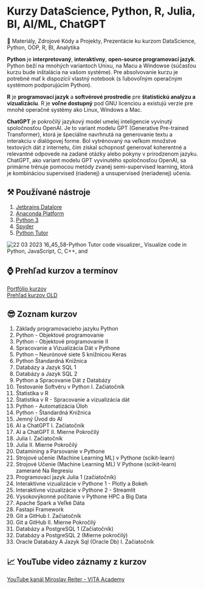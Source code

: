# Kurzy DataScience, Python, R, Julia, BI, AI/ML, ChatGPT
🐍 Materiály, Zdrojové Kódy a Projekty, Prezentácie ku kurzom DataScience, Python, OOP, R, BI, Analytika

**Python** je **interpretovaný**, **interaktívny**, **open-source programovací jazyk**. Python beží na mnohých variantoch Unixu, na Macu a Windowse (súčasťou kurzu bude inštalácia na vašom systéme). Pre absolvovanie kurzu je potrebné mať k dispozícií vlastný notebook (s ľubovoľným operačným systémom podporujúcim Python).

**R** je **programovací jazyk** a **softvérové prostredie** pre **štatistickú analýzu a vizualizáciu**. R je **voľne dostupný** pod GNU licenciou a existujú verzie pre mnohé operačné systémy ako Linux, Windows a Mac.

**ChatGPT** je pokročilý jazykový model umelej inteligencie vyvinutý spoločnosťou OpenAI. Je to variant modelu GPT (Generative Pre-trained Transformer), ktorá je špeciálne navrhnutá na generovanie textu a interakciu v dialógovej forme. Bol vytrénovaný na veľkom množstve textových dát z internetu, čím získal schopnosť generovať koherentné a relevantné odpovede na zadané otázky alebo pokyny v prirodzenom jazyku. ChatGPT, ako variant modelu GPT vyvinutého spoločnosťou OpenAI, sa primárne trénuje pomocou metódy zvanéj semi-supervised learning, ktorá je kombináciou supervised (riadenej) a unsupervised (neriadenej) učenia. 

## ⚒️ Používané nástroje 
1. [Jetbrains Datalore](https://datalore.jetbrains.com/)
1. [Anaconda Platform](https://www.anaconda.com/products/distribution)
1. [Python 3](https://www.python.org/downloads/)
1. [Spyder](https://www.spyder-ide.org/)
1. [Python Tutor](https://pythontutor.com/)

![22 03 2023 16_45_58-Python Tutor code visualizer_ Visualize code in Python, JavaScript, C, C++, and ](https://user-images.githubusercontent.com/24510943/229387393-5313d85f-8972-4679-af9b-105d6c13de5c.png)

## ⌚ Prehľad kurzov a termínov
[Portfólio kurzov](https://eurocc.nscc.sk/it-kurzy/)  
[Prehľad kurzov OLD](https://itkurzy.sav.sk/kurzy)  

## 😎 Zoznam kurzov
1. Základy programovacieho jazyku Python
2. Python - Objektové programovanie
3. Python - Objektové programovanie II
4. Spracovanie a Vizualizácia Dát v Pythone
6. Python – Neurónové siete S knižnicou Keras
7. Python Štandardná Knižnica
8. Databázy a Jazyk SQL 1
9. Databázy a Jazyk SQL 2
10. Python a Spracovanie Dát z Databázy
11. Testovanie Softvéru v Python I. Začiatočník
12. Štatistika v R
13. Štatistika v R - Spracovanie a vizualizácia dát
14. Python - Automatizácia Úloh
15. Python - Štandardná Knižnica 
16. Jemný Úvod do AI
17. AI a ChatGPT I. Začiatočník
18. AI a ChatGPT II. Mierne Pokročilý
19. Julia I. Začiatočník
20. Julia II. Mierne Pokročilý
21. Datamining a Parsovanie v Pythone
22. Strojové učenie (Machine Learning ML) v Pythone (scikit-learn)
23. Strojové Učenie (Machine Learning ML) V Pythone (scikit-learn) zamerané Na Regresiu
24. Programovací jazyk Julia 1 (začiatočník)
25. Interaktívne vizualizácie v Pythone 1 - Plotly a Bokeh
26. Interaktívne vizualizácie v Pythone 2 - Streamlit
27. Vysokovýkonné počítanie v Pythone HPC a Big Data
28. Apache Spark a Veľké Dáta
29. Fastapi Framework
30. Git a GitHub I. Začiatočník
31. Git a GitHub II. Mierne Pokročilý
32. Databázy a PostgreSQL 1 (Začiatočník)
33. Databázy a PostgreSQL 2 (Mierne pokročilý)
34. Oracle Databázy A Jazyk Sql (Oracle Db) I. Začiatočník

## 📈 YouTube video záznamy z kurzov
[YouTube kanál Miroslav Reiter - VITA Academy](https://www.youtube.com/@VITA-Academy/)
